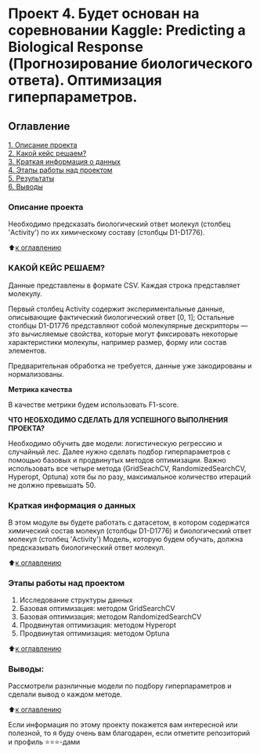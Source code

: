 # Проект 4. Будет основан на соревновании Kaggle: Predicting a Biological Response (Прогнозирование биологического ответа). Оптимизация гиперпараметров.

## Оглавление  
[1. Описание проекта](https://github.com/igord21/Practice_DC/blob/main/project_4/README.md#описание-проекта)  
[2. Какой кейс решаем?](https://github.com/igord21/Practice_DC/blob/main/project_4/README.md#Какой-кейс-решаем)  
[3. Краткая информация о данных](https://github.com/igord21/Practice_DC/blob/main/project_4/README.md#Краткая-информация-о-данных)  
[4. Этапы работы над проектом](https://github.com/igord21/Practice_DC/blob/main/project_4/README.md#Этапы-работы-над-проектом)  
[5. Результаты](https://github.com/igord21/Practice_DC/blob/main/project_4/README.md#Результаты)    
[6. Выводы](https://github.com/igord21/Practice_DC/blob/main/project_4/README.md#Выводы) 

### Описание проекта    

Необходимо предсказать биологический ответ молекул (столбец 'Activity') по их химическому составу (столбцы D1-D1776).

:arrow_up:[к оглавлению](https://github.com/igord21/Practice_DC/blob/main/project_4/README.md#Оглавление)

### КАКОЙ КЕЙС РЕШАЕМ?

Данные представлены в формате CSV.  Каждая строка представляет молекулу. 

Первый столбец Activity содержит экспериментальные данные, описывающие фактический биологический ответ [0, 1]; 
Остальные столбцы D1-D1776 представляют собой молекулярные дескрипторы — это вычисляемые свойства, которые могут фиксировать некоторые характеристики молекулы, например размер, форму или состав элементов.

Предварительная обработка не требуется, данные уже закодированы и нормализованы.

**Метрика качества**     

В качестве метрики будем использовать F1-score.

**ЧТО НЕОБХОДИМО СДЕЛАТЬ ДЛЯ УСПЕШНОГО ВЫПОЛНЕНИЯ ПРОЕКТА?**

Необходимо обучить две модели: логистическую регрессию и случайный лес. Далее нужно сделать подбор гиперпараметров с помощью базовых и продвинутых методов оптимизации. Важно использовать все четыре метода (GridSeachCV, RandomizedSearchCV, Hyperopt, Optuna) хотя бы по разу, максимальное количество итераций не должно превышать 50.

### Краткая информация о данных

В этом модуле вы будете работать с датасетом, в котором содержатся химический состав молекул (столбцы D1-D1776) и биологический ответ молекул (столбец 'Activity') Модель, которую будем обучать, должна предсказывать биологический ответ молекул.

:arrow_up:[к оглавлению](https://github.com/igord21/Practice_DC/blob/main/project_4/README.md#Оглавление)


### Этапы работы над проектом  
1. Исследование структуры данных
2. Базовая оптимизация: методом GridSearchCV
3. Базовая оптимизация: методом RandomizedSearchCV
4. Продвинутая оптимизация: методом Hyperopt
5. Продвинутая оптимизация: методом Optuna

:arrow_up:[к оглавлению](https://github.com/igord21/Practice_DC/blob/main/project_4/README.md#Оглавление)


### Выводы:  
Рассмотрели разнличные модели по подбору гиперпараметров и сделали вывод о каждом методе. 

:arrow_up:[к оглавлению](https://github.com/igord21/Practice_DC/blob/main/project_4/README.md#Оглавление)


Если информация по этому проекту покажется вам интересной или полезной, то я буду очень вам благодарен, если отметите репозиторий и профиль ⭐️⭐️⭐️-дами

